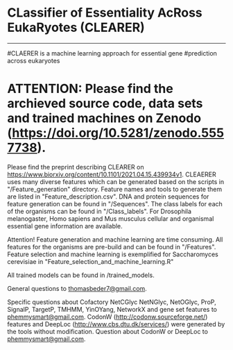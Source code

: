 # CLassifier of Essentiality AcRoss EukaRyotes (CLEARER)
---------------------------------------------------------------------------------
#CLAERER is a machine learning approach for essential gene #prediction across eukaryotes 
# ATTENTION: Please find the archieved source code, data sets and trained machines on Zenodo (https://doi.org/10.5281/zenodo.5557738).
Please find the preprint describing CLEARER on https://www.biorxiv.org/content/10.1101/2021.04.15.439934v1. 
CLEAERER uses many diverse features which can be generated based on the scripts in "/Feature_generation" directory. 
Feature names and tools to generate them are listed in "Feature_description.csv". 
DNA and protein sequences for feature generation can be found in "/Sequences".
The class labels for each of the organisms can be found in "/Class_labels". For Drosophila melanogaster, Homo sapiens and Mus musculus cellular and organismal essential gene information are available. 

Attention! Feature generation and machine learning are time consuming. All features for the organisms are pre-build and can be found in "/Features".
Feature selection and machine learning is exemplified for Saccharomyces cerevisiae in "Feature_selection_and_machine_learning.R"

All trained models can be found in /trained_models.

General questions to thomasbeder7@gmail.com.

Specific questions about Cofactory NetCGlyc NetNGlyc, NetOGlyc, ProP, SignalP, TargetP, TMHMM, YinOYang, NetworkX 
and gene set features to phemmysmart@gmail.com. CodonW (http://codonw.sourceforge.net/) features and DeepLoc (http://www.cbs.dtu.dk/services/) 
were generated by the tools without modification. Question about CodonW or DeepLoc to phemmysmart@gmail.com.
